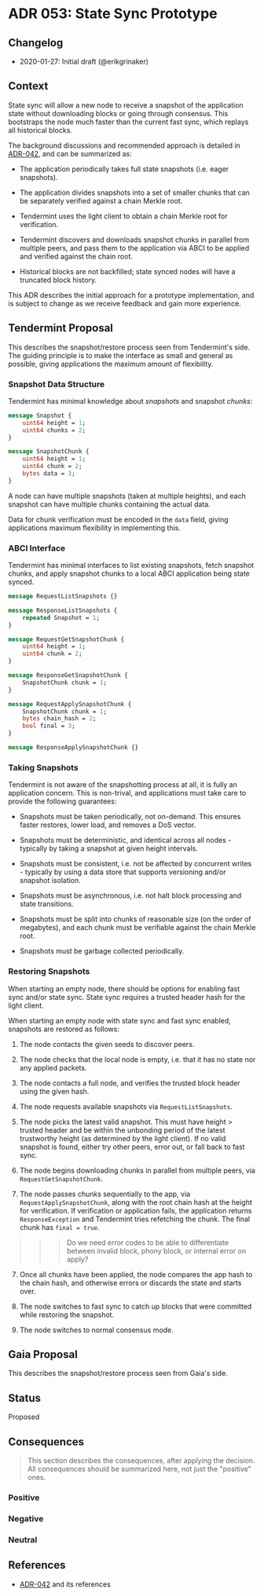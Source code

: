 # ADR 053: State Sync Prototype

## Changelog

* 2020-01-27: Initial draft (@erikgrinaker)

## Context

State sync will allow a new node to receive a snapshot of the application state without downloading blocks or going through consensus. This bootstraps the node much faster than the current fast sync, which replays all historical blocks.

The background discussions and recommended approach is detailed in [ADR-042](./adr-042-state-sync.md), and can be summarized as:

* The application periodically takes full state snapshots (i.e. eager snapshots).

* The application divides snapshots into a set of smaller chunks that can be separately verified against a chain Merkle root.

* Tendermint uses the light client to obtain a chain Merkle root for verification.

* Tendermint discovers and downloads snapshot chunks in parallel from multiple peers, and pass them to the application via ABCI to be applied and verified against the chain root.

* Historical blocks are not backfilled; state synced nodes will have a truncated block history.

This ADR describes the initial approach for a prototype implementation, and is subject to change as we receive feedback and gain more experience.

## Tendermint Proposal

This describes the snapshot/restore process seen from Tendermint's side. The guiding principle is to make the interface as small and general as possible, giving applications the maximum amount of flexibility.

### Snapshot Data Structure

Tendermint has minimal knowledge about _snapshots_ and snapshot _chunks_:

```proto
message Snapshot {
    uint64 height = 1;
    uint64 chunks = 2;
}

message SnapshotChunk {
    uint64 height = 1;
    uint64 chunk = 2;
    bytes data = 3;
}
```

A node can have multiple snapshots (taken at multiple heights), and each snapshot can have multiple chunks containing the actual data.

Data for chunk verification must be encoded in the `data` field, giving applications maximum flexibility in implementing this.

### ABCI Interface

Tendermint has minimal interfaces to list existing snapshots, fetch snapshot chunks, and apply snapshot chunks to a local ABCI application being state synced.

```proto
message RequestListSnapshots {}

message ResponseListSnapshots {
    repeated Snapshot = 1;
}

message RequestGetSnapshotChunk {
    uint64 height = 1;
    uint64 chunk = 2;
}

message ResponseGetSnapshotChunk {
    SnapshotChunk chunk = 1;
}

message RequestApplySnapshotChunk {
    SnapshotChunk chunk = 1;
    bytes chain_hash = 2;
    bool final = 3;
}

message ResponseApplySnapshotChunk {}
```

### Taking Snapshots

Tendermint is not aware of the snapshotting process at all, it is fully an application concern. This is non-trival, and applications must take care to provide the following guarantees:

* Snapshots must be taken periodically, not on-demand. This ensures faster restores, lower load, and removes a DoS vector.

* Snapshots must be deterministic, and identical across all nodes - typically by taking a snapshot at given height intervals.

* Snapshots must be consistent, i.e. not be affected by concurrent writes - typically by using a data store that supports versioning and/or snapshot isolation.

* Snapshots must be asynchronous, i.e. not halt block processing and state transitions.

* Snapshots must be split into chunks of reasonable size (on the order of megabytes), and each chunk must be verifiable against the chain Merkle root.

* Snapshots must be garbage collected periodically.

### Restoring Snapshots

When starting an empty node, there should be options for enabling fast sync and/or state sync. State sync requires a trusted header hash for the light client.

When starting an empty node with state sync and fast sync enabled, snapshots are restored as follows:

1. The node contacts the given seeds to discover peers.

2. The node checks that the local node is empty, i.e. that it has no state nor any applied packets.

2. The node contacts a full node, and verifies the trusted block header using the given hash.

3. The node requests available snapshots via `RequestListSnapshots`.

4. The node picks the latest valid snapshot. This must have height > trusted header and be within the unbonding period of the latest trustworthy height (as determined by the light client). If no valid snapshot is found, either try other peers, error out, or fall back to fast sync.

5. The node begins downloading chunks in parallel from multiple peers, via `RequestGetSnapshotChunk`.

6. The node passes chunks sequentially to the app, via `RequestApplySnapshotChunk`, along with the root chain hash at the height for verification. If verification or application fails, the application returns `ResponseException` and Tendermint tries refetching the chunk. The final chunk has `final = true`.

>>> Do we need error codes to be able to differentiate between invalid block, phony block, or internal error on apply?

7. Once all chunks have been applied, the node compares the app hash to the chain hash, and otherwise errors or discards the state and starts over.

8. The node switches to fast sync to catch up blocks that were committed while restoring the snapshot.

9. The node switches to normal consensus mode.

## Gaia Proposal

This describes the snapshot/restore process seen from Gaia's side.

## Status

Proposed

## Consequences

> This section describes the consequences, after applying the decision. All consequences should be summarized here, not just the "positive" ones.

### Positive

### Negative

### Neutral

## References

* [ADR-042](./adr-042-state-sync.md) and its references
